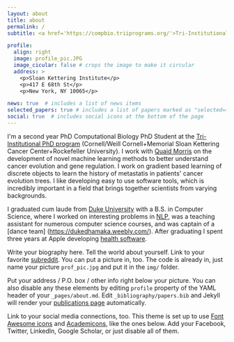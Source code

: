 ```yaml
---
layout: about
title: about
permalink: /
subtitle: <a href='https://compbio.triiprograms.org/'>Tri-Institutional PhD Student</a>. New York, NY

profile:
  align: right
  image: profile_pic.JPG
  image_cicular: false # crops the image to make it circular
  address: >
    <p>Sloan Kettering Institute</p>
    <p>417 E 68th St</p>
    <p>New York, NY 10065</p>

news: true  # includes a list of news items
selected_papers: true # includes a list of papers marked as "selected={true}"
social: true  # includes social icons at the bottom of the page
---
```


I'm a second year PhD Computational Biology PhD Student at the [Tri-Institutional PhD program](https://compbio.triiprograms.org/) (Cornell/Weill Cornell+Memorial Sloan Kettering Cancer Center+Rockefeller University). I work with [Quaid Morris](https://www.morrislab.ai/) on the development of novel machine learning methods to better understand cancer evolution and gene regulation. I work on gradient based learning of discrete objects to learn the history of metastatis in patients' cancer evolution trees. I like developing easy to use software tools, which is incredibly important in a field that brings together scientists from varying backgrounds.

I graduated cum laude from [Duke University](https://duke.edu/) with a B.S. in Computer Science, where I worked on interesting problems in [NLP](https://jair.org/index.php/jair/article/view/12665), was a teaching assistant for numerous computer science courses, and was captain of a [dance team] (https://dukedhamaka.weebly.com/). After graduating I spent three years at Apple developing [health software](https://developer.apple.com/health-fitness/).


Write your biography here. Tell the world about yourself. Link to your favorite [subreddit](http://reddit.com). You can put a picture in, too. The code is already in, just name your picture `prof_pic.jpg` and put it in the `img/` folder.

Put your address / P.O. box / other info right below your picture. You can also disable any these elements by editing `profile` property of the YAML header of your `_pages/about.md`. Edit `_bibliography/papers.bib` and Jekyll will render your [publications page](/al-folio/publications/) automatically.

Link to your social media connections, too. This theme is set up to use [Font Awesome icons](http://fortawesome.github.io/Font-Awesome/) and [Academicons](https://jpswalsh.github.io/academicons/), like the ones below. Add your Facebook, Twitter, LinkedIn, Google Scholar, or just disable all of them.
